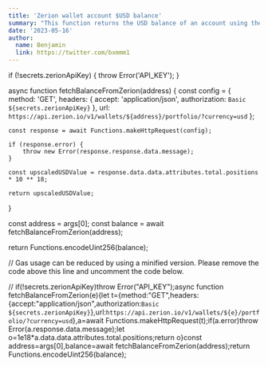 ```yaml
---
title: 'Zerion wallet account $USD balance'
summary: "This function returns the USD balance of an account using the Zerion wallet tracker."
date: '2023-05-16'
author:
  name: Benjamin
  link: https://twitter.com/bxmmm1
---
```

if (!secrets.zerionApiKey) {
    throw Error('API_KEY');
}

async function fetchBalanceFromZerion(address) {
    const config = {
        method: 'GET',
        headers: {
            accept: 'application/json',
            authorization: `Basic ${secrets.zerionApiKey}`
        },
        url: `https://api.zerion.io/v1/wallets/${address}/portfolio/?currency=usd`
    };

    const response = await Functions.makeHttpRequest(config);

    if (response.error) {
        throw new Error(response.response.data.message);
    }

    const upscaledUSDValue = response.data.data.attributes.total.positions * 10 ** 18;

    return upscaledUSDValue;
}

const address = args[0];
const balance = await fetchBalanceFromZerion(address);

return Functions.encodeUint256(balance);

// Gas usage can be reduced by using a minified version. Please remove the code above this line and uncomment the code below.

// if(!secrets.zerionApiKey)throw Error("API_KEY");async function fetchBalanceFromZerion(e){let t={method:"GET",headers:{accept:"application/json",authorization:`Basic ${secrets.zerionApiKey}`},url:`https://api.zerion.io/v1/wallets/${e}/portfolio/?currency=usd`},a=await Functions.makeHttpRequest(t);if(a.error)throw Error(a.response.data.message);let o=1e18*a.data.data.attributes.total.positions;return o}const address=args[0],balance=await fetchBalanceFromZerion(address);return Functions.encodeUint256(balance);